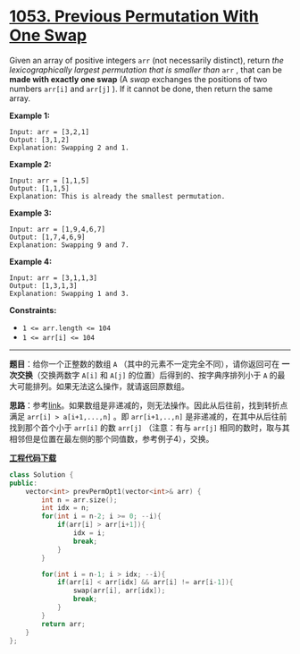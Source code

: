 # [1053. Previous Permutation With One Swap](https://leetcode.com/problems/previous-permutation-with-one-swap/)

Given an array of positive integers `arr` (not necessarily distinct), return *the lexicographically largest permutation that is smaller than* `arr` , that can be **made with exactly one swap** (A *swap* exchanges the positions of two numbers `arr[i]` and `arr[j]` ). If it cannot be done, then return the same array.

**Example 1:**

```
Input: arr = [3,2,1]
Output: [3,1,2]
Explanation: Swapping 2 and 1.
```

**Example 2:**

```
Input: arr = [1,1,5]
Output: [1,1,5]
Explanation: This is already the smallest permutation.
```

**Example 3:**

```
Input: arr = [1,9,4,6,7]
Output: [1,7,4,6,9]
Explanation: Swapping 9 and 7.
```

**Example 4:**

```
Input: arr = [3,1,1,3]
Output: [1,3,1,3]
Explanation: Swapping 1 and 3.
```

**Constraints:**

* `1 <= arr.length <= 104`
* `1 <= arr[i] <= 104`

-----

**题目**：给你一个正整数的数组 `A` （其中的元素不一定完全不同），请你返回可在 **一次交换**（交换两数字 `A[i]` 和 `A[j]` 的位置）后得到的、按字典序排列小于 `A` 的最大可能排列。如果无法这么操作，就请返回原数组。

**思路**：参考[link](https://leetcode.com/problems/previous-permutation-with-one-swap/discuss/299244/Similar-to-find-previous-permutation-written-in-Java)。如果数组是非递减的，则无法操作。因此从后往前，找到转折点满足 `arr[i] > a[i+1,...,n]` 。即 `arr[i+1,..,n]` 是非递减的，在其中从后往前找到那个首个小于 `arr[i]` 的数 `arr[j]` （注意：有与 `arr[j]` 相同的数时，取与其相邻但是位置在最左侧的那个同值数，参考例子4），交换。

[**工程代码下载**](https://github.com/shenkh/leetcode)

``` cpp
class Solution {
public:
    vector<int> prevPermOpt1(vector<int>& arr) {
        int n = arr.size();
        int idx = n;
        for(int i = n-2; i >= 0; --i){
            if(arr[i] > arr[i+1]){
                idx = i;
                break;
            }
        }

        for(int i = n-1; i > idx; --i){
            if(arr[i] < arr[idx] && arr[i] != arr[i-1]){
                swap(arr[i], arr[idx]);
                break;
            }
        }
        return arr;
    }
};
```
